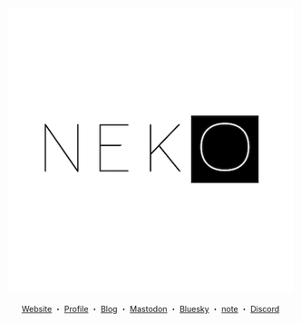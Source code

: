 <div align="center">

<img src="../assets/cover.png" alt="nekohack inc.">

[Website](https://nekohack.me/) ・ [Profile](https://yuma-kitamura.nekohack.me/) ・ [Blog](https://blog.nekohack.me/) ・ [Mastodon](https://times.nekohack.me/) ・ [Bluesky](https://bsky.app/profile/jiyuujin.bsky.social) ・ [note](https://note.com/uraneko/) ・ [Discord](https://discord.gg/UNNV7afYFj)

</div>

